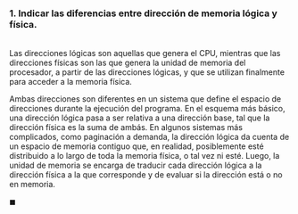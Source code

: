 ### 1. Indicar las diferencias entre dirección de memoria lógica y física.

\
Las direcciones lógicas son aquellas que genera el CPU, mientras que las direcciones físicas son las que genera la unidad de memoria del procesador, a partir de las direcciones lógicas, y que se utilizan finalmente para acceder a la memoria física. 

Ambas direcciones son diferentes en un sistema que define el espacio de direcciones durante la ejecución del programa. En el esquema más básico, una dirección lógica pasa a ser relativa a una dirección base, tal que la dirección física es la suma de ambás. En algunos sistemas más complicados, como paginación a demanda, la dirección lógica da cuenta de un espacio de memoria contiguo que, en realidad, posiblemente esté distribuido a lo largo de toda la memoria física, o tal vez ni esté. Luego, la unidad de memoria se encarga de traducir cada dirección lógica a la dirección física a la que corresponde y de evaluar si la dirección está o no en memoria.

$\blacksquare$

